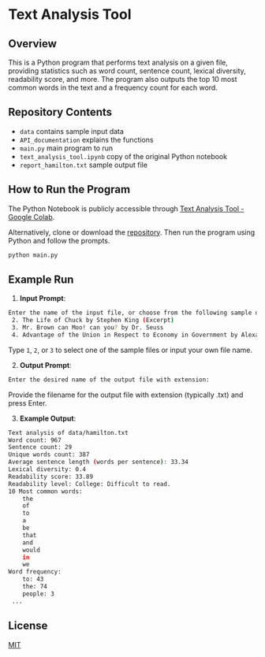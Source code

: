 # Text Analysis Tool

## Overview

This is a Python program that performs text analysis on a given file, providing statistics such as word count, sentence count, lexical diversity, readability score, and more. The program also outputs the top 10 most common words in the text and a frequency count for each word.

## Repository Contents
- `data` contains sample input data
- `API_documentation` explains the functions
- `main.py` main program to run
- `text_analysis_tool.ipynb` copy of the original Python notebook
- `report_hamilton.txt` sample output file

## How to Run the Program

The Python Notebook is publicly accessible through [Text Analysis Tool - Google Colab](https://colab.research.google.com/drive/1kcKcE2turc6P_Dc4YsNneGe3rgA-q5zY?usp=sharing).

Alternatively, clone or download the [repository](https://github.com/linforestli/text_analysis). Then run the program using Python and follow the prompts.
```bash
python main.py
```

## Example Run
1. **Input Prompt**:
```bash
Enter the name of the input file, or choose from the following sample data:
 2. The Life of Chuck by Stephen King (Excerpt)
 3. Mr. Brown can Moo! can you? by Dr. Seuss
 4. Advantage of the Union in Respect to Economy in Government by Alexander Hamilton
```
Type `1`, `2`, or `3` to select one of the sample files or input your own file name.

2. **Output Prompt**:
```bash
Enter the desired name of the output file with extension:
```
Provide the filename for the output file with extension (typically .txt) and press Enter.

3. **Example Output**:
```bash
Text analysis of data/hamilton.txt
Word count: 967
Sentence count: 29
Unique words count: 387
Average sentence length (words per sentence): 33.34
Lexical diversity: 0.4
Readability score: 33.89
Readability level: College: Difficult to read.
10 Most common words: 
	the
	of
	to
	a
	be
	that
	and
	would
	in
	we
Word frequency: 
	to: 43
	the: 74
	people: 3
 ...
```

## License

[MIT](https://choosealicense.com/licenses/mit/)
